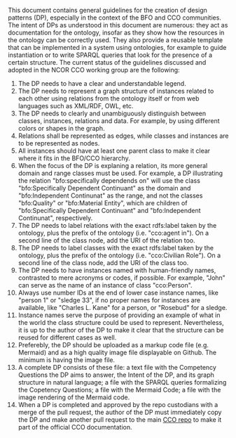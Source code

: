 This document contains general guidelines for the creation of design patterns (DP), especially in the context of the BFO and CCO communities. The intent of DPs as understood in this document are numerous: they act as documentation for the ontology, insofar as they show how the resources in the ontology can be correctly used. They also provide a reusable template that can be implemented in a system using ontologies, for example to guide instantiation or to write SPARQL queries that look for the presence of a certain structure. The current status of the guidelines discussed and adopted in the NCOR CCO working group are the following:

1. The DP needs to have a clear and understandable legend.
2. The DP needs to represent a graph structure of instances related to each other using relations from the ontology itself or from web languages such as XML/RDF, OWL, etc. 
3. The DP needs to clearly and unambiguously distinguish between classes, instances, relations and data. For example, by using different colors or shapes in the graph.
4. Relations shall be represented as edges, while classes and instances are to be represented as nodes.
5. All instances should have at least one parent class to make it clear where it fits in the BFO/CCO hierarchy. 
6. When the focus of the DP is explaning a relation, its more general domain and range classes must be used. For example, a DP illustrating the relation "bfo:specifically dependends on" will use the class "bfo:Specifically Dependent Continuant" as the domain and "bfo:Independent Continunat" as the range, and not the classes "bfo:Quality" or "bfo:Material Entity", which are children of "bfo:Specifically Dependent Continuant" and "bfo:Independent Continunat", respectively.  
7. The DP needs to label relations with the exact rdfs:label taken by the ontology, plus the prefix of the ontology (i.e. "cco:agent in"). On a second line of the class node, add the URI of the relation too.
8. The DP needs to label classes with the exact rdfs:label taken by the ontology, plus the prefix of the ontology (i.e. "cco:Civilian Role"). On a second line of the class node, add the URI of the class too.
9. The DP needs to have instances named with human-friendly names, contrasted to mere acronyms or codes, if possible. For example, "John" can serve as the name of an instance of class "cco:Person". 
10. Always use number IDs at the end of lower case instance names, like "person 1" or "sledge 33", if no proper names for instances are available, like "Charles L. Kane" for a person, or "Rosebud" for a sledge.
11. Instance names serve the purpose of providing an example of what in the world the class structure could be used to represent. Nevertheless, it is up to the author of the DP to make it clear that the structure can be reused for different cases as well.
12. Preferebly, the DP should be uploaded as a markup code file (e.g. Mermaid) and as a high quality image file displayable on Github. The minimum is having the image file.
13. A complete DP consists of these file: a text file with the Competency Questions the DP aims to answer, the Intent of the DP, and its graph structure in natural language; a file with the SPARQL queries formalizing the Copetency Questions; a file with the Mermaid Code; a file with the image rendering of the Mermaid code.
14. When a DP is completed and approved by the repo custodians with a merge of the pull request, the author of the DP must immediately copy the DP and make another pull request to the main [CCO repo](https://github.com/CommonCoreOntology) to make it part of the official CCO documentation.
